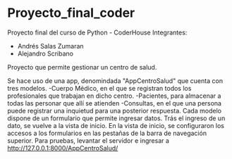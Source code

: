 # Proyecto_final_coder
Proyecto final del curso de Python - CoderHouse
Integrantes:
  - Andrés Salas Zumaran
  - Alejandro Scribano

Proyecto que permite gestionar un centro de salud.

Se hace uso de una app, denomindada "AppCentroSalud" que cuenta con tres modelos. 
  -Cuerpo Médico, en el que se registran todos los profesionales que trabajan en dicho centro.
  -Pacientes, para almacenar a todas las personar que allí se atienden
  -Consultas, en el que una persona puede registrar una inquietud para una posterior respuesta.
Cada modelo dispone de un formulario que permite ingresar datos. Trás el ingreso de un dato, se vuelve
a la vista de inicio.
En la vista de inicio, se configuraron los accesos a los formularios en las pestañas de la barra de navegación superior.
Para pruebas, levantar el servidor e ingresar a http://127.0.0.1:8000/AppCentroSalud/

 
 
